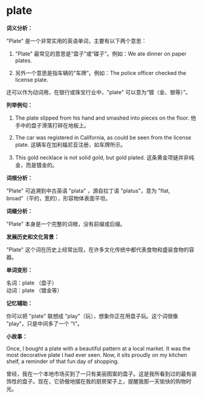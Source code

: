 # plate

**词义分析：**

  

"Plate" 是一个非常实用的英语单词，主要有以下两个意思：

  

1.  "Plate" 最常见的意思是“盘子”或“碟子”。例如：We ate dinner on paper plates.
    
      
    
2.  另外一个意思是指车辆的“车牌”。例如：The police officer checked the license plate.
    
      
    

  

还可以作为动词用，在银行或珠宝行业中，"plate" 可以意为“镀（金、银等）”。

  

**列举例句：**

  

1.  The plate slipped from his hand and smashed into pieces on the floor. 他手中的盘子滑落打碎在地板上。
    
      
    
2.  The car was registered in California, as could be seen from the license plate. 这辆车在加利福尼亚注册，如车牌所示。
    
      
    
3.  This gold necklace is not solid gold, but gold plated. 这条黄金项链并非纯金，而是镀金的。
    
      
    

  

**词根分析：**

  

"Plate" 可追溯到中古英语 "plata" ，源自拉丁语 "platus"，意为 "flat, broad"（平的，宽的），形容物体表面平坦。

  

**词缀分析：**

  

"Plate" 本身是一个完整的词根，没有前缀或后缀。

  

**发展历史和文化背景：**

  

"Plate" 这个词在历史上经常出现，在许多文化传统中都代表食物和盛装食物的容器。

  

**单词变形：**

  

名词：plate （盘子）  
动词：plate （镀金等）

  

**记忆辅助：**

  

你可以把 "plate" 联想成 "play"（玩），想象你正在用盘子玩。这个词很像 "play"，只是中间多了一个 "t"。

  

**小故事：**

  

Once, I bought a plate with a beautiful pattern at a local market. It was the most decorative plate I had ever seen. Now, it sits proudly on my kitchen shelf, a reminder of that fun day of shopping.

  

曾经，我在一个本地市场买到了一只有美丽图案的盘子。这是我所看到过的最有装饰性的盘子。现在，它骄傲地摆在我的厨房架子上，提醒我那一天愉快的购物时光。
